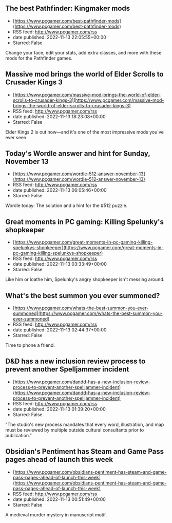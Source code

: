## The best Pathfinder: Kingmaker mods
 - [https://www.pcgamer.com/best-pathfinder-mods](https://www.pcgamer.com/best-pathfinder-mods)
 - RSS feed: http://www.pcgamer.com/rss
 - date published: 2022-11-13 22:05:55+00:00
 - Starred: False

Change your face, edit your stats, add extra classes, and more with these mods for the Pathfinder games.

## Massive mod brings the world of Elder Scrolls to Crusader Kings 3
 - [https://www.pcgamer.com/massive-mod-brings-the-world-of-elder-scrolls-to-crusader-kings-3](https://www.pcgamer.com/massive-mod-brings-the-world-of-elder-scrolls-to-crusader-kings-3)
 - RSS feed: http://www.pcgamer.com/rss
 - date published: 2022-11-13 18:23:08+00:00
 - Starred: False

Elder Kings 2 is out now—and it's one of the most impressive mods you've ever seen.

## Today's Wordle answer and hint for Sunday, November 13
 - [https://www.pcgamer.com/wordle-512-answer-november-13](https://www.pcgamer.com/wordle-512-answer-november-13)
 - RSS feed: http://www.pcgamer.com/rss
 - date published: 2022-11-13 06:05:46+00:00
 - Starred: False

Wordle today: The solution and a hint for the #512 puzzle.

## Great moments in PC gaming: Killing Spelunky's shopkeeper
 - [https://www.pcgamer.com/great-moments-in-pc-gaming-killing-spelunkys-shopkeeper](https://www.pcgamer.com/great-moments-in-pc-gaming-killing-spelunkys-shopkeeper)
 - RSS feed: http://www.pcgamer.com/rss
 - date published: 2022-11-13 03:33:49+00:00
 - Starred: False

Like him or loathe him, Spelunky's angry shopkeeper isn't messing around.

## What's the best summon you ever summoned?
 - [https://www.pcgamer.com/whats-the-best-summon-you-ever-summoned](https://www.pcgamer.com/whats-the-best-summon-you-ever-summoned)
 - RSS feed: http://www.pcgamer.com/rss
 - date published: 2022-11-13 02:44:37+00:00
 - Starred: False

Time to phone a friend.

## D&D has a new inclusion review process to prevent another Spelljammer incident
 - [https://www.pcgamer.com/dandd-has-a-new-inclusion-review-process-to-prevent-another-spelljammer-incident](https://www.pcgamer.com/dandd-has-a-new-inclusion-review-process-to-prevent-another-spelljammer-incident)
 - RSS feed: http://www.pcgamer.com/rss
 - date published: 2022-11-13 01:39:20+00:00
 - Starred: False

"The studio's new process mandates that every word, illustration, and map must be reviewed by multiple outside cultural consultants prior to publication."

## Obsidian's Pentiment has Steam and Game Pass pages ahead of launch this week
 - [https://www.pcgamer.com/obsidians-pentiment-has-steam-and-game-pass-pages-ahead-of-launch-this-week](https://www.pcgamer.com/obsidians-pentiment-has-steam-and-game-pass-pages-ahead-of-launch-this-week)
 - RSS feed: http://www.pcgamer.com/rss
 - date published: 2022-11-13 00:51:49+00:00
 - Starred: False

A medieval murder mystery in manuscript motif.
